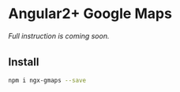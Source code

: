 # Angular2+ Google Maps

###### Full instruction is coming soon.

## Install
```bash
npm i ngx-gmaps --save
```
